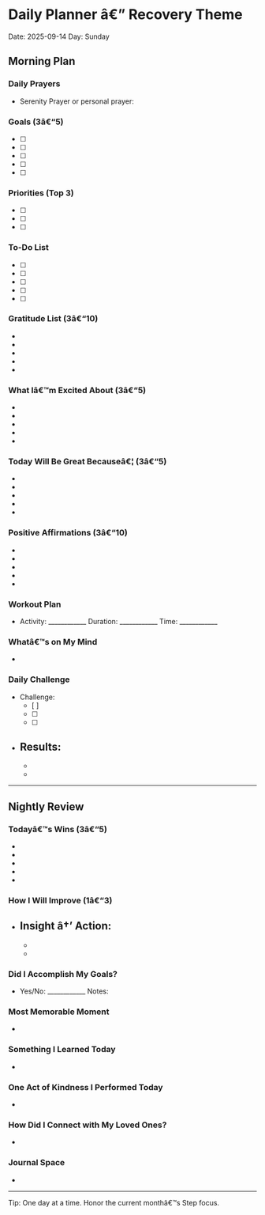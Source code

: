 ﻿# Daily Planner â€” Recovery Theme

Date: 2025-09-14   Day: Sunday

## Morning Plan

### Daily Prayers
- Serenity Prayer or personal prayer:

### Goals (3â€“5)
- [ ] 
- [ ] 
- [ ] 
- [ ] 
- [ ] 

### Priorities (Top 3)
- [ ] 
- [ ] 
- [ ] 

### To-Do List
- [ ] 
- [ ] 
- [ ] 
- [ ] 
- [ ] 

### Gratitude List (3â€“10)
- 
- 
- 
- 
- 

### What Iâ€™m Excited About (3â€“5)
- 
- 
- 
- 
- 

### Today Will Be Great Becauseâ€¦ (3â€“5)
- 
- 
- 
- 
- 

### Positive Affirmations (3â€“10)
- 
- 
- 
- 
- 

### Workout Plan
- Activity: ____________  Duration: ____________  Time: ____________

### Whatâ€™s on My Mind
- 

### Daily Challenge
- Challenge:
  - [ ] 
  - [ ] 
  - [ ] 
- Results:
  - 
  - 
  - 

---

## Nightly Review

### Todayâ€™s Wins (3â€“5)
- 
- 
- 
- 
- 

### How I Will Improve (1â€“3)
- Insight â†’ Action:
  - 
  - 
  - 

### Did I Accomplish My Goals?
- Yes/No: ____________  Notes:

### Most Memorable Moment
- 

### Something I Learned Today
- 

### One Act of Kindness I Performed Today
- 

### How Did I Connect with My Loved Ones?
- 

### Journal Space
- 

---

Tip: One day at a time. Honor the current monthâ€™s Step focus.

